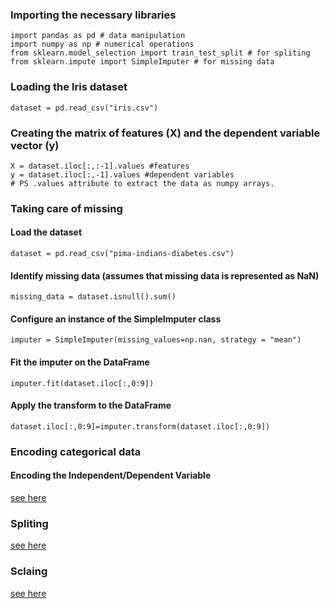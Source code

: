 <h3>  Importing the necessary libraries </h3> 

```
import pandas as pd # data manipulation
import numpy as np # numerical operations
from sklearn.model_selection import train_test_split # for spliting
from sklearn.impute import SimpleImputer # for missing data
```

<h3> Loading the Iris dataset </h3> 

```
dataset = pd.read_csv("iris.csv") 
```

<h3> Creating the matrix of features (X) and the dependent  variable vector (y) </h3> 

```
X = dataset.iloc[:,:-1].values #features
y = dataset.iloc[:,-1].values #dependent variables 
# PS .values attribute to extract the data as numpy arrays.
```

<h3> Taking care of missing </h3> 

<h4> Load the dataset </h4>

```
dataset = pd.read_csv("pima-indians-diabetes.csv")
```

<h4> Identify missing data (assumes that missing data is represented as NaN) </h4>

```
missing_data = dataset.isnull().sum()
```

<h4> Configure an instance of the SimpleImputer class </h4>

```
imputer = SimpleImputer(missing_values=np.nan, strategy = "mean")
```

<h4> Fit the imputer on the DataFrame </h4>

```
imputer.fit(dataset.iloc[:,0:9])
```

<h4> Apply the transform to the DataFrame </h4>

```
dataset.iloc[:,0:9]=imputer.transform(dataset.iloc[:,0:9])
```
<h3> Encoding categorical data </h3> 

<h4> Encoding the Independent/Dependent Variable </h4> 

[see here](./data_preprocessing/encoding.ipynb)

<h3> Spliting </h3> 

[see here](./data_preprocessing/spliting.ipynb)

<h3> Sclaing </h3> 

[see here](./data_preprocessing/scaling.ipynb)
